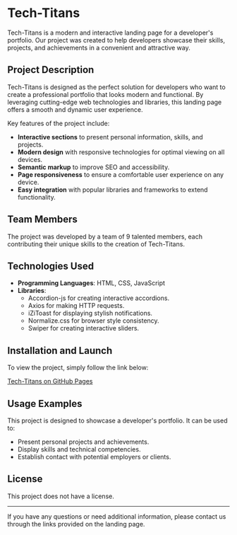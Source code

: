 # Tech-Titans

Tech-Titans is a modern and interactive landing page for a developer's
portfolio. Our project was created to help developers showcase their skills,
projects, and achievements in a convenient and attractive way.

## Project Description

Tech-Titans is designed as the perfect solution for developers who want to
create a professional portfolio that looks modern and functional. By leveraging
cutting-edge web technologies and libraries, this landing page offers a smooth
and dynamic user experience.

Key features of the project include:

- **Interactive sections** to present personal information, skills, and
  projects.
- **Modern design** with responsive technologies for optimal viewing on all
  devices.
- **Semantic markup** to improve SEO and accessibility.
- **Page responsiveness** to ensure a comfortable user experience on any device.
- **Easy integration** with popular libraries and frameworks to extend
  functionality.

## Team Members

The project was developed by a team of 9 talented members, each contributing
their unique skills to the creation of Tech-Titans.

## Technologies Used

- **Programming Languages**: HTML, CSS, JavaScript
- **Libraries**:
  - Accordion-js for creating interactive accordions.
  - Axios for making HTTP requests.
  - iZiToast for displaying stylish notifications.
  - Normalize.css for browser style consistency.
  - Swiper for creating interactive sliders.

## Installation and Launch

To view the project, simply follow the link below:

[Tech-Titans on GitHub Pages](https://fovardell.github.io/tech-titans/)

## Usage Examples

This project is designed to showcase a developer's portfolio. It can be used to:

- Present personal projects and achievements.
- Display skills and technical competencies.
- Establish contact with potential employers or clients.

## License

This project does not have a license.

---

If you have any questions or need additional information, please contact us
through the links provided on the landing page.
